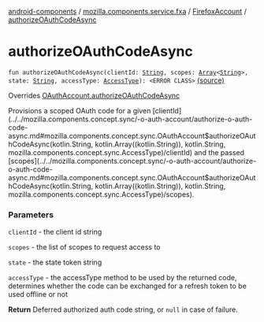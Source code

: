 [android-components](../../index.md) / [mozilla.components.service.fxa](../index.md) / [FirefoxAccount](index.md) / [authorizeOAuthCodeAsync](./authorize-o-auth-code-async.md)

# authorizeOAuthCodeAsync

`fun authorizeOAuthCodeAsync(clientId: `[`String`](https://kotlinlang.org/api/latest/jvm/stdlib/kotlin/-string/index.html)`, scopes: `[`Array`](https://kotlinlang.org/api/latest/jvm/stdlib/kotlin/-array/index.html)`<`[`String`](https://kotlinlang.org/api/latest/jvm/stdlib/kotlin/-string/index.html)`>, state: `[`String`](https://kotlinlang.org/api/latest/jvm/stdlib/kotlin/-string/index.html)`, accessType: `[`AccessType`](../../mozilla.components.concept.sync/-access-type/index.md)`): <ERROR CLASS>` [(source)](https://github.com/mozilla-mobile/android-components/blob/master/components/service/firefox-accounts/src/main/java/mozilla/components/service/fxa/FirefoxAccount.kt#L134)

Overrides [OAuthAccount.authorizeOAuthCodeAsync](../../mozilla.components.concept.sync/-o-auth-account/authorize-o-auth-code-async.md)

Provisions a scoped OAuth code for a given [clientId](../../mozilla.components.concept.sync/-o-auth-account/authorize-o-auth-code-async.md#mozilla.components.concept.sync.OAuthAccount$authorizeOAuthCodeAsync(kotlin.String, kotlin.Array((kotlin.String)), kotlin.String, mozilla.components.concept.sync.AccessType)/clientId) and the passed [scopes](../../mozilla.components.concept.sync/-o-auth-account/authorize-o-auth-code-async.md#mozilla.components.concept.sync.OAuthAccount$authorizeOAuthCodeAsync(kotlin.String, kotlin.Array((kotlin.String)), kotlin.String, mozilla.components.concept.sync.AccessType)/scopes).

### Parameters

`clientId` - the client id string

`scopes` - the list of scopes to request access to

`state` - the state token string

`accessType` - the accessType method to be used by the returned code, determines whether
the code can be exchanged for a refresh token to be used offline or not

**Return**
Deferred authorized auth code string, or `null` in case of failure.


